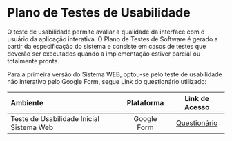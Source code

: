 # Plano de Testes de Usabilidade

O teste de usabilidade permite avaliar a qualidade da interface com o usuário da aplicação interativa. O Plano de Testes de Software é gerado a partir da especificação do sistema e consiste em casos de testes que deverão ser executados quando a implementação estiver parcial ou totalmente pronta.

Para a primeira versão do Sistema WEB, optou-se pelo teste de usabilidade não interativo pelo Google Form, segue Link do questionário utilizado:

Ambiente|Plataforma|Link de Acesso
|:--------|:-----------:|:---------------:|
|Teste de Usabilidade Inicial Sistema Web |Google Form |[Questionário](https://docs.google.com/forms/d/e/1FAIpQLSen8xm13Spyr7hQt-Tw-pSlwClUJ8Xc9Z-3aCFpvRrniVBVDA/viewform?usp=sf_link) |

